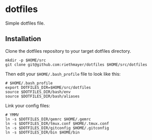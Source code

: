 # dotfiles

Simple dotfiles file.

## Installation
Clone the dotfiles repository to your target dotfiles directory.

    mkdir -p $HOME/src
    git clone git@github.com:riethmayer/dotfiles $HOME/src/dotfiles

Then edit your `$HOME/.bash_profile` file to look like this:

    # $HOME/.bash_profile
    export DOTFILES_DIR=$HOME/src/dotfiles
    source $DOTFILES_DIR/bash/env
    source $DOTFILES_DIR/bash/aliases

Link your config files:

    # YMMV
    ln -s $DOTFILES_DIR/gemrc $HOME/.gemrc
    ln -s $DOTFILES_DIR/tmux.conf $HOME/.tmux.conf
    ln -s $DOTFILES_DIR/gitconfig $HOME/.gitconfig
    ln -s $DOTFILES_DIR/bin $HOME/bin

